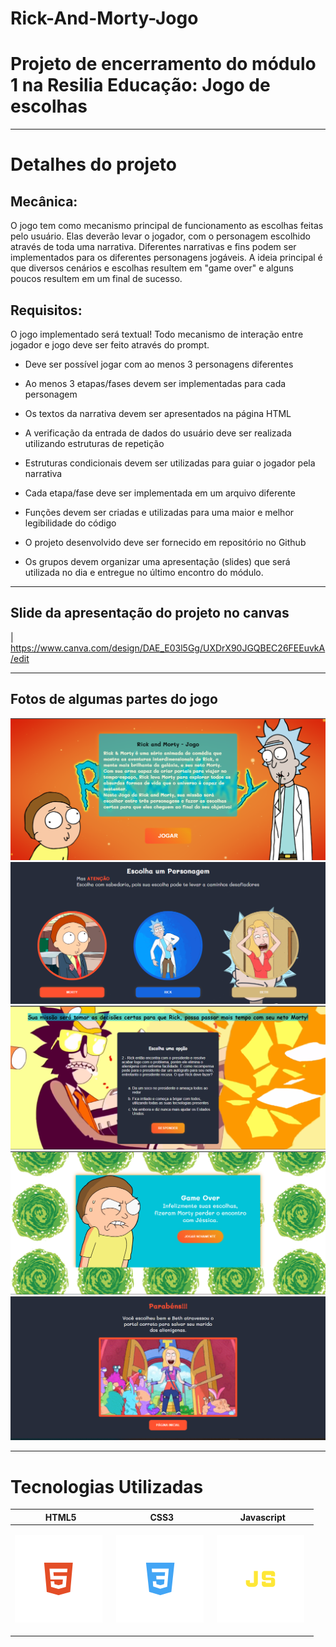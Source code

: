 # Rick-And-Morty-Jogo

<h1>Projeto de encerramento do módulo 1 na Resilia Educação: Jogo de escolhas
</h1>
<hr>


<table>
  <thead>
    <tr>
      <th>HTML5</th>
      <th>CSS3</th>
       <th>Javascript</th>
    </tr>
  </thead>
   <tbody>
    <tr>
      <td>
      
![HTML](img/html.svg) &nbsp;
      </td>
      <td>
         ![CSS](img/css.svg) &nbsp;
      </td>
       <td>
         ![CSS](img/js.svg) &nbsp;
      </td>


<h1>Detalhes do projeto</h1>
<h2>Mecânica:</h2>


<p>O jogo tem como mecanismo principal de funcionamento as escolhas feitas pelo usuário. 
     Elas deverão levar o jogador, com o personagem escolhido através de toda uma narrativa. 
     Diferentes narrativas e fins podem ser implementados para os diferentes personagens jogáveis. A ideia principal é que diversos cenários e escolhas resultem em "game over" e alguns poucos resultem em um final de sucesso. 
</p>

 <h2>Requisitos:</h2>
<p>O jogo implementado será textual! Todo mecanismo de interação entre jogador e jogo deve ser feito através do prompt.</p>

-  Deve ser possível jogar com ao menos 3 personagens diferentes
 - Ao menos 3 etapas/fases devem ser implementadas para cada personagem 
 - Os textos da narrativa devem ser apresentados na página HTML 
 -  A verificação da entrada de dados do usuário deve ser realizada utilizando estruturas de repetição 

- Estruturas condicionais devem ser utilizadas para guiar o jogador pela narrativa

- Cada etapa/fase deve ser implementada em um arquivo diferente

- Funções devem ser criadas e utilizadas para uma maior e melhor legibilidade do código 

- O projeto desenvolvido deve ser fornecido em repositório no Github 

- Os grupos devem organizar uma apresentação (slides) que será utilizada no dia e entregue no último encontro do módulo.

<hr>

<h2>Slide da apresentação do projeto no canvas</h2>
        
| https://www.canva.com/design/DAE_E03l5Gg/UXDrX90JGQBEC26FEEuvkA/edit

<hr>

<h2>Fotos de algumas partes do jogo</h2>

<img src="img/projeto-finalizado.png">
<img src="img/escolha-um-personagem.png">
<img src="img/rick-fase.png">
<img src="img/game-over-morty.png">
<img src="img/fase-bety.png">

<hr>

<h1> Tecnologias Utilizadas</h1>


